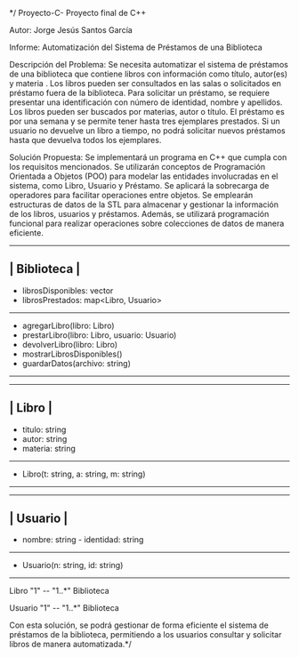 */ Proyecto-C-
Proyecto final de C++

Autor: Jorge Jesús Santos García 

Informe: Automatización del Sistema de Préstamos de una Biblioteca

Descripción del Problema:
Se necesita automatizar el sistema de préstamos de una biblioteca que contiene libros con información como título, autor(es) y materia . Los libros pueden ser consultados en las salas o solicitados en préstamo fuera de la biblioteca. Para solicitar un préstamo, se requiere presentar una identificación con número de identidad, nombre y apellidos. Los libros pueden ser buscados por materias, autor o título. El préstamo es por una semana y se permite tener hasta tres ejemplares prestados. Si un usuario no devuelve un libro a tiempo, no podrá solicitar nuevos préstamos hasta que devuelva todos los ejemplares.

Solución Propuesta:
Se implementará un programa en C++ que cumpla con los requisitos mencionados. Se utilizarán conceptos de Programación Orientada a Objetos (POO) para modelar las entidades involucradas en el sistema, como Libro, Usuario y Préstamo. Se aplicará la sobrecarga de operadores para facilitar operaciones entre objetos. Se emplearán estructuras de datos de la STL para almacenar y gestionar la información de los libros, usuarios y préstamos. Además, se utilizará programación funcional para realizar operaciones sobre colecciones de datos de manera eficiente.

-----------------------------------------
|              Biblioteca               |
-----------------------------------------
 - librosDisponibles: vector<Libro>   
 - librosPrestados: map<Libro, Usuario>
-----------------------------------------
 + agregarLibro(libro: Libro)         
 + prestarLibro(libro: Libro, usuario: Usuario) 
 + devolverLibro(libro: Libro)        
 + mostrarLibrosDisponibles()         
 + guardarDatos(archivo: string)      
-----------------------------------------

-----------------------------------------
|                Libro                 |
-----------------------------------------
- titulo: string                     
- autor: string                      
- materia: string                    
-----------------------------------------
 + Libro(t: string, a: string, m: string)
-----------------------------------------

-----------------------------------------
|               Usuario                |
----------------------------------------
- nombre: string                      - identidad: string                  
---------------------------------------
  
+ Usuario(n: string, id: string)   
-----------------------------------------

Libro "1" -- "1..*" Biblioteca

Usuario "1" -- "1..*" Biblioteca


Con esta solución, se podrá gestionar de forma eficiente el sistema de préstamos de la biblioteca, permitiendo a los usuarios consultar y solicitar libros de manera automatizada.*/

